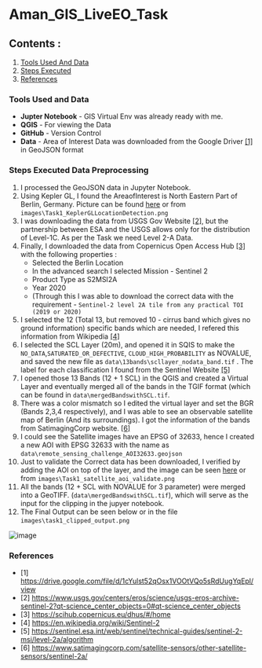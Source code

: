 # Aman_GIS_LiveEO_Task

## Contents :
1. [Tools Used And Data](#tools-used-and-data)
2. [Steps Executed](#steps-executed-data-preprocessing)
3. [References](#references)


### Tools Used and Data 

* **Jupter Notebook** - GIS Virtual Env was already ready with me. 
* **QGIS** - For viewing the Data
* **GitHub** - Version Control
* **Data** - Area of Interest Data was downloaded from the Google Driver [[1]](#1) in GeoJSON format 


### Steps Executed Data Preprocessing

1. I processed the GeoJSON data in Jupyter Notebook. 
2. Using Kepler GL, I found the AreaofInterest is North Eastern Part of Berlin, Germany. Picture can be found [here](https://user-images.githubusercontent.com/75158219/125793336-f5376d2b-d7e4-422f-84db-51c812989205.png) or from `images\Task1_KeplerGLLocationDetection.png`
3. I was downloading the data from USGS Gov Website [[2]](#2), but the partnership between ESA and the USGS allows only for the distribution of Level-1C. As per the Task we need Level 2-A Data. 
4. Finally, I downloaded the data from Copernicus Open Access Hub [[3]](#3) with the following properties :
   * Selected the Berlin Location
   * In the advanced search I selected Mission - Sentinel 2
   * Product Type as S2MSI2A
   * Year 2020 
   * (Through this I was able to download the correct data with the requirement - `Sentinel-2 level 2A tile from any practical TOI (2019 or 2020)`
5. I selected the 12 (Total 13, but removed 10 - cirrus band which gives no ground information) specific bands which are needed, I refered this information from Wikipedia [[4]](#4)
6. I selected the SCL Layer (20m), and opened it in SQIS to make the `NO_DATA`,`SATURATED_OR_DEFECTIVE`, `CLOUD_HIGH_PROBABILITY` as NOVALUE, and saved the new file as `data\13bands\scllayer_nodata_band.tif` . The label for each classification I found from the Sentinel Website [[5]](#5)
7.  I opened those 13 Bands (12 + 1 SCL) in the QGIS and created a Virtual Layer and eventually merged all of the bands in the TGIF format (which can be found in `data\mergedBandswithSCL.tif`. 
8.  There was a color mismatch so I edited the virtual layer and set the BGR (Bands 2,3,4 respectively), and I was able to see an observable satellite map of Berlin (And its surroundings). I got the information of the bands from SatimagingCorp website. [[6]](#6)
9.  I could see the Satellite images have an EPSG of 32633, hence I created a new AOI with EPSG 32633 with the name as `data\remote_sensing_challenge_AOI32633.geojson`
10. Just to validate the Correct data has been downloaded, I verified by adding the AOI on top of the layer, and the image can be seen [here](https://user-images.githubusercontent.com/75158219/125833711-6d6af508-8483-416e-ad5d-85e8f72b7954.png) or from `images\Task1_satellite_aoi_validate.png`
11. All the bands (12 + SCL with NOVALUE for 3 parameter) were merged into a GeoTIFF. (`data\mergedBandswithSCL.tif`), which will serve as the input for the clipping in the jupyer notebook. 
12. The Final Output can be seen below or in the file `images\task1_clipped_output.png`

![image](https://user-images.githubusercontent.com/75158219/125858049-f267ea16-3d35-49f2-a307-f248ce6358d3.png)








### References

* <a id="1">[1]</a> 
https://drive.google.com/file/d/1cYulst52qOsx1VOOtVQo5sRdUugYqEpl/view
* <a id="2">[2]</a> 
https://www.usgs.gov/centers/eros/science/usgs-eros-archive-sentinel-2?qt-science_center_objects=0#qt-science_center_objects
* <a id="3">[3]</a> 
https://scihub.copernicus.eu/dhus/#/home
* <a id="4">[4]</a> 
https://en.wikipedia.org/wiki/Sentinel-2
* <a id="5">[5]</a> 
https://sentinel.esa.int/web/sentinel/technical-guides/sentinel-2-msi/level-2a/algorithm
* <a id="6">[6]</a> 
https://www.satimagingcorp.com/satellite-sensors/other-satellite-sensors/sentinel-2a/



